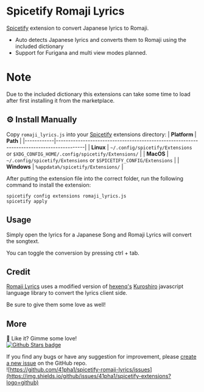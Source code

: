 # Spicetify Romaji Lyrics
[Spicetify](https://github.com/spicetify/spicetify-cli) extension to convert Japanese lyrics to Romaji. 
* Auto detects Japanese lyrics and converts them to Romaji using the included dictionary
* Support for Furigana and multi view modes planned.

# Note
Due to the included dictionary this extensions can take some time to load after first installing it from the marketplace.

## ⚙️ Install Manually
Copy `romaji_lyrics.js` into your [Spicetify](https://github.com/spicetify/spicetify-cli) extensions directory:
| **Platform** | **Path**                                                                               |
|------------|------------------------------------------------------------------------------------------|
| **Linux**      | `~/.config/spicetify/Extensions` or `$XDG_CONFIG_HOME/.config/spicetify/Extensions/` |
| **MacOS**      | `~/.config/spicetify/Extensions` or `$SPICETIFY_CONFIG/Extensions`                   |
| **Windows**    | `%appdata%/spicetify/Extensions/`                                               |

After putting the extension file into the correct folder, run the following command to install the extension:
```
spicetify config extensions romaji_lyrics.js
spicetify apply
```

## Usage
Simply open the lyrics for a Japanese Song and Romaji Lyrics will convert the songtext.

You can toggle the conversion by pressing ctrl + tab.

## Credit

[Romaji Lyrics](https://github.com/41pha1/spicetify-extensions/tree/main/romaji-lyrics) uses a modified version of [hexenq's](https://github.com/hexenq) [Kuroshiro](https://github.com/hexenq/kuroshiro) javascript language library to convert the lyrics client side. 

Be sure to give them some love as well!

##  More
🌟 Like it? Gimme some love!    
[![Github Stars badge](https://img.shields.io/github/stars/41pha1/spicetify-extensions?logo=github&style=social)](https://github.com/41pha1/spicetify-extensions/)

If you find any bugs or have any suggestion for improvement, please [create a new issue](https://github.com/41pha1/spicetify-extensions/issues/new/choose) on the GitHub repo.    
![https://github.com/41pha1/spicetify-romaji-lyrics/issues](https://img.shields.io/github/issues/41pha1/spicetify-extensions?logo=github)
